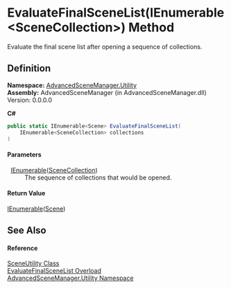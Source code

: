 # EvaluateFinalSceneList(IEnumerable&lt;SceneCollection&gt;) Method


Evaluate the final scene list after opening a sequence of collections.



## Definition
**Namespace:** <a href="N_AdvancedSceneManager_Utility">AdvancedSceneManager.Utility</a>  
**Assembly:** AdvancedSceneManager (in AdvancedSceneManager.dll) Version: 0.0.0.0

**C#**
``` C#
public static IEnumerable<Scene> EvaluateFinalSceneList(
	IEnumerable<SceneCollection> collections
)
```



#### Parameters
<dl><dt>  <a href="https://learn.microsoft.com/dotnet/api/system.collections.generic.ienumerable-1" target="_blank" rel="noopener noreferrer">IEnumerable</a>(<a href="T_AdvancedSceneManager_Models_SceneCollection">SceneCollection</a>)</dt><dd>The sequence of collections that would be opened.</dd></dl>

#### Return Value
<a href="https://learn.microsoft.com/dotnet/api/system.collections.generic.ienumerable-1" target="_blank" rel="noopener noreferrer">IEnumerable</a>(<a href="T_AdvancedSceneManager_Models_Scene">Scene</a>)

## See Also


#### Reference
<a href="T_AdvancedSceneManager_Utility_SceneUtility">SceneUtility Class</a>  
<a href="Overload_AdvancedSceneManager_Utility_SceneUtility_EvaluateFinalSceneList">EvaluateFinalSceneList Overload</a>  
<a href="N_AdvancedSceneManager_Utility">AdvancedSceneManager.Utility Namespace</a>  
